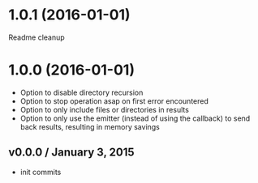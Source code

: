 # 1.0.1 (2016-01-01)

Readme cleanup

# 1.0.0 (2016-01-01)

- Option to disable directory recursion
- Option to stop operation asap on first error encountered
- Option to only include files or directories in results
- Option to only use the emitter (instead of using the callback) to send back results, resulting in memory savings

## v0.0.0 / January 3, 2015
- init commits